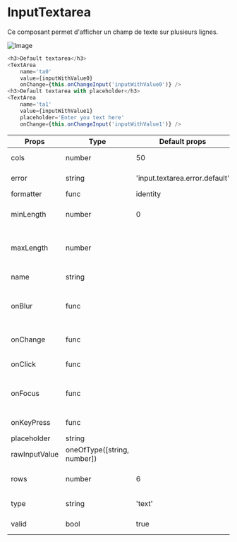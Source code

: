 # InputTextarea

Ce composant permet d'afficher un champ de texte sur plusieurs lignes.

![Image](https://github.com/get-focus/focus-components/blob/doc-button/src/input-textarea/example/capture.png?raw=true)

```javascript
<h3>Default textarea</h3>
<TextArea
    name='ta0'
    value={inputWithValue0}
    onChange={this.onChangeInput('inputWithValue0')} />
<h3>Default textarea with placeholder</h3>
<TextArea
    name='ta1'
    value={inputWithValue1}
    placeholder='Enter you text here'
    onChange={this.onChangeInput('inputWithValue1')} />
```


| Props | Type | Default props | Description |
|---|---|---|---|
| cols | number | 50 | largeur de l'input |
| error | string | 'input.textarea.error.default' | Message d'erreur |
| formatter | func | identity | |
| minLength | number | 0 | Taille minimale du texte saisi |
| maxLength | number | | Taille maximale du texte saisi |
| name | string | | Nom de l'input |
| onBlur | func | | Action quand on quitte le champ |
| onChange | func | | Action au changement de valeur |
| onClick | func | | Action au clique |
| onFocus | func | | Action quand on arrive dans le champ |
| onKeyPress | func | | Action à un input clavier |
| placeholder | string | | Balise |
| rawInputValue | oneOfType([string, number]) | | Valeur de l'input |
| rows | number | 6 | Nombre de lignes du champ |
| type | string | 'text' | Type de l'input |
| valid | bool | true | Si le champ est valide |
